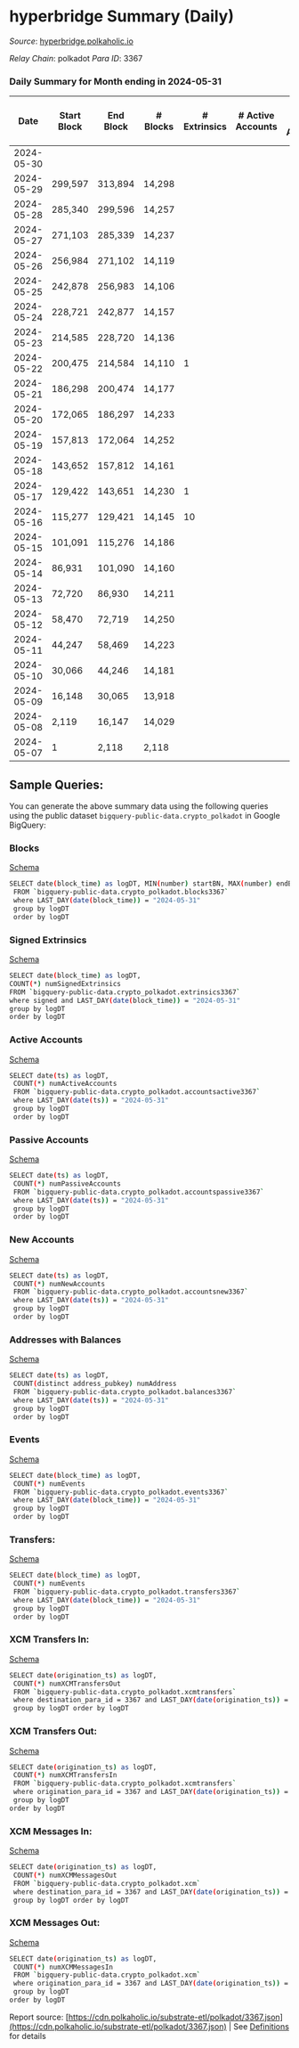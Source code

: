 # hyperbridge Summary (Daily)

_Source_: [hyperbridge.polkaholic.io](https://hyperbridge.polkaholic.io)

*Relay Chain*: polkadot
*Para ID*: 3367



### Daily Summary for Month ending in 2024-05-31


| Date    | Start Block | End Block | # Blocks | # Extrinsics | # Active Accounts | # Passive Accounts | # New Accounts | # Addresses | # Events  | # Transfers ($USD) | # XCM Transfers In ($USD) | # XCM Transfers Out ($USD) | # XCM In | # XCM Out | Issues |
|---------|-------------|-----------|----------|--------------|-------------------|--------------------|----------------|-------------|-----------|--------------------|---------------------------|----------------------------|----------|-----------|--------|
| 2024-05-30 |  |  |  |  |  |  |  |  |  |   |   |   |  |  |  |
| 2024-05-29 | 299,597 | 313,894 | 14,298 |  |  |  |  | 3 | 28,604 |   |   |   |  |  |  |
| 2024-05-28 | 285,340 | 299,596 | 14,257 |  |  |  |  | 3 | 28,522 |   |   |   |  |  |  |
| 2024-05-27 | 271,103 | 285,339 | 14,237 |  |  |  |  | 3 | 28,482 |   |   |   |  |  |  |
| 2024-05-26 | 256,984 | 271,102 | 14,119 |  |  |  |  | 3 | 28,246 |   |   |   |  |  |  |
| 2024-05-25 | 242,878 | 256,983 | 14,106 |  |  |  |  | 3 | 28,220 |   |   |   |  |  |  |
| 2024-05-24 | 228,721 | 242,877 | 14,157 |  |  |  |  | 3 | 28,321 |   |   |   |  |  |  |
| 2024-05-23 | 214,585 | 228,720 | 14,136 |  |  |  |  | 3 | 28,280 |   |   |   |  |  |  |
| 2024-05-22 | 200,475 | 214,584 | 14,110 | 1 |  |  |  | 3 | 28,234 | 1  |   |   |  |  |  |
| 2024-05-21 | 186,298 | 200,474 | 14,177 |  |  |  |  | 2 | 28,362 |   |   |   |  |  |  |
| 2024-05-20 | 172,065 | 186,297 | 14,233 |  |  |  |  | 2 | 28,474 |   |   |   |  |  |  |
| 2024-05-19 | 157,813 | 172,064 | 14,252 |  |  |  |  | 2 | 28,512 |   |   |   |  |  |  |
| 2024-05-18 | 143,652 | 157,812 | 14,161 |  |  |  |  | 2 | 28,330 |   |   |   |  |  |  |
| 2024-05-17 | 129,422 | 143,651 | 14,230 | 1 |  |  |  | 2 | 28,472 |   |   |   |  |  |  |
| 2024-05-16 | 115,277 | 129,421 | 14,145 | 10 |  |  |  | 2 | 28,347 | 5  |   |   |  |  |  |
| 2024-05-15 | 101,091 | 115,276 | 14,186 |  |  |  |  | 1 | 28,380 |   |   |   |  |  |  |
| 2024-05-14 | 86,931 | 101,090 | 14,160 |  |  |  |  | 1 | 28,328 |   |   |   |  |  |  |
| 2024-05-13 | 72,720 | 86,930 | 14,211 |  |  |  |  | 1 | 28,430 |   |   |   |  |  |  |
| 2024-05-12 | 58,470 | 72,719 | 14,250 |  |  |  |  | 1 | 28,508 |   |   |   |  |  |  |
| 2024-05-11 | 44,247 | 58,469 | 14,223 |  |  |  |  | 1 | 28,454 |   |   |   |  |  |  |
| 2024-05-10 | 30,066 | 44,246 | 14,181 |  |  |  |  | 1 | 28,370 |   |   |   |  |  |  |
| 2024-05-09 | 16,148 | 30,065 | 13,918 |  |  |  |  | 1 | 27,844 |   |   |   |  |  |  |
| 2024-05-08 | 2,119 | 16,147 | 14,029 |  |  |  |  | 1 | 28,065 |   |   |   |  |  |  |
| 2024-05-07 | 1 | 2,118 | 2,118 |  |  |  |  | 1 | 4,237 |   |   |   |  |  |  |

## Sample Queries:
You can generate the above summary data using the following queries using the public dataset `bigquery-public-data.crypto_polkadot` in Google BigQuery:


### Blocks 

[Schema](https://github.com/colorfulnotion/substrate-etl/blob/main/schema/blocks.json)

```bash
SELECT date(block_time) as logDT, MIN(number) startBN, MAX(number) endBN, COUNT(*) numBlocks 
 FROM `bigquery-public-data.crypto_polkadot.blocks3367`  
 where LAST_DAY(date(block_time)) = "2024-05-31" 
 group by logDT 
 order by logDT
```

### Signed Extrinsics 

[Schema](https://github.com/colorfulnotion/substrate-etl/blob/main/schema/extrinsics.json)

```bash
SELECT date(block_time) as logDT, 
COUNT(*) numSignedExtrinsics 
FROM `bigquery-public-data.crypto_polkadot.extrinsics3367`  
where signed and LAST_DAY(date(block_time)) = "2024-05-31" 
group by logDT 
order by logDT
```

### Active Accounts 

[Schema](https://github.com/colorfulnotion/substrate-etl/blob/main/schema/accountsactive.json)

```bash
SELECT date(ts) as logDT, 
 COUNT(*) numActiveAccounts 
 FROM `bigquery-public-data.crypto_polkadot.accountsactive3367` 
 where LAST_DAY(date(ts)) = "2024-05-31" 
 group by logDT 
 order by logDT
```

### Passive Accounts 

[Schema](https://github.com/colorfulnotion/substrate-etl/blob/main/schema/accountspassive.json)

```bash
SELECT date(ts) as logDT, 
 COUNT(*) numPassiveAccounts 
 FROM `bigquery-public-data.crypto_polkadot.accountspassive3367` 
 where LAST_DAY(date(ts)) = "2024-05-31" 
 group by logDT 
 order by logDT
```

### New Accounts 

[Schema](https://github.com/colorfulnotion/substrate-etl/blob/main/schema/accountsnew.json)

```bash
SELECT date(ts) as logDT, 
 COUNT(*) numNewAccounts 
 FROM `bigquery-public-data.crypto_polkadot.accountsnew3367` 
 where LAST_DAY(date(ts)) = "2024-05-31" 
 group by logDT
 order by logDT
```

### Addresses with Balances 

[Schema](https://github.com/colorfulnotion/substrate-etl/blob/main/schema/balances.json)

```bash
SELECT date(ts) as logDT,
 COUNT(distinct address_pubkey) numAddress 
 FROM `bigquery-public-data.crypto_polkadot.balances3367` 
 where LAST_DAY(date(ts)) = "2024-05-31" 
 group by logDT 
 order by logDT
```

### Events 

[Schema](https://github.com/colorfulnotion/substrate-etl/blob/main/schema/events.json)

```bash
SELECT date(block_time) as logDT, 
 COUNT(*) numEvents 
 FROM `bigquery-public-data.crypto_polkadot.events3367` 
 where LAST_DAY(date(block_time)) = "2024-05-31" 
 group by logDT 
 order by logDT
```

### Transfers:

[Schema](https://github.com/colorfulnotion/substrate-etl/blob/main/schema/transfers.json)

```bash
SELECT date(block_time) as logDT, 
 COUNT(*) numEvents 
 FROM `bigquery-public-data.crypto_polkadot.transfers3367` 
 where LAST_DAY(date(block_time)) = "2024-05-31" 
 group by logDT 
 order by logDT
```

### XCM Transfers In: 

[Schema](https://github.com/colorfulnotion/substrate-etl/blob/main/schema/xcmtransfers.json)

```bash
SELECT date(origination_ts) as logDT, 
 COUNT(*) numXCMTransfersOut 
 FROM `bigquery-public-data.crypto_polkadot.xcmtransfers` 
 where destination_para_id = 3367 and LAST_DAY(date(origination_ts)) = "2024-05-31" 
 group by logDT order by logDT
```

### XCM Transfers Out: 

[Schema](https://github.com/colorfulnotion/substrate-etl/blob/main/schema/xcmtransfers.json)

```bash
SELECT date(origination_ts) as logDT, 
 COUNT(*) numXCMTransfersIn 
 FROM `bigquery-public-data.crypto_polkadot.xcmtransfers` 
 where origination_para_id = 3367 and LAST_DAY(date(origination_ts)) = "2024-05-31" 
 group by logDT 
order by logDT
```

### XCM Messages In: 

[Schema](https://github.com/colorfulnotion/substrate-etl/blob/main/schema/xcm.json)

```bash
SELECT date(origination_ts) as logDT, 
 COUNT(*) numXCMMessagesOut 
 FROM `bigquery-public-data.crypto_polkadot.xcm` 
 where destination_para_id = 3367 and LAST_DAY(date(origination_ts)) = "2024-05-31" 
 group by logDT order by logDT
```

### XCM Messages Out: 

[Schema](https://github.com/colorfulnotion/substrate-etl/blob/main/schema/xcm.json)

```bash
SELECT date(origination_ts) as logDT, 
 COUNT(*) numXCMMessagesIn 
 FROM `bigquery-public-data.crypto_polkadot.xcm` 
 where origination_para_id = 3367 and LAST_DAY(date(origination_ts)) = "2024-05-31" 
 group by logDT 
order by logDT
```


Report source: [https://cdn.polkaholic.io/substrate-etl/polkadot/3367.json](https://cdn.polkaholic.io/substrate-etl/polkadot/3367.json) | See [Definitions](/DEFINITIONS.md) for details
